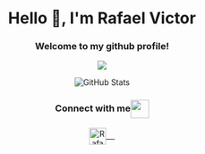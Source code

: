 <h1 align="center"> Hello 👋, I'm Rafael Victor</h1>
<h3 align="center">Welcome to my github profile!</h3>

<p align="center">
<img src="https://media2.giphy.com/media/836HiJc7pgzy8iNXCn/giphy.gif?cid=ecf05e47n8410eg1vgmzw64m6ury4omuww52trvcgzkjg4te&rid=giphy.gif">
</p>


<p align="center">
<img src="https://github-readme-stats.vercel.app/api?username=RafaelHen" alt="GitHub Stats" /> 
</p>


<div align="center">
  <h3 align="center">Connect with me<img align="center" src="https://github.com/rajput2107/rajput2107/blob/master/Assets/Handshake.gif" height="33px" /></h3> 
</div>
<p align="center">
 <a href="https://www.linkedin.com/in/rafael-victor-670b65193/" target="blank">
  <img align="center" alt="Rafael's linkedin" width="30px" src="https://www.vectorlogo.zone/logos/linkedin/linkedin-icon.svg" /> &nbsp; &nbsp;
 </a>
  <br/>
  <br/>
</p>
<br/>
<p>
